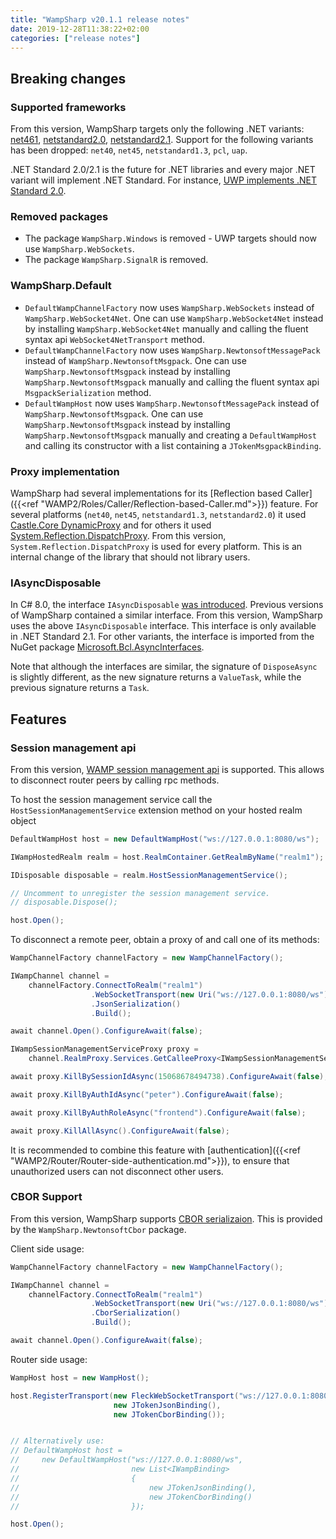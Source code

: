 ```yaml
---
title: "WampSharp v20.1.1 release notes"
date: 2019-12-28T11:38:22+02:00
categories: ["release notes"]
---
```


## Breaking changes

### Supported frameworks

From this version, WampSharp targets only the following .NET variants: [net461](https://github.com/microsoft/dotnet/tree/master/releases/net461), [netstandard2.0](https://devblogs.microsoft.com/dotnet/announcing-net-standard-2-0/), [netstandard2.1](https://devblogs.microsoft.com/dotnet/announcing-net-standard-2-1/). Support for the following variants has been dropped: `net40`, `net45`, `netstandard1.3`, `pcl`, `uap`.

.NET Standard 2.0/2.1 is the future for .NET libraries and every major .NET variant will implement .NET Standard. For instance, [UWP implements .NET Standard 2.0](https://devblogs.microsoft.com/dotnet/announcing-uwp-support-for-net-standard-2-0/).

### Removed packages

* The package `WampSharp.Windows` is removed - UWP targets should now use `WampSharp.WebSockets`.
* The package `WampSharp.SignalR` is removed.

### WampSharp.Default

* `DefaultWampChannelFactory` now uses `WampSharp.WebSockets` instead of `WampSharp.WebSocket4Net`. One can use `WampSharp.WebSocket4Net` instead by installing `WampSharp.WebSocket4Net` manually and calling the fluent syntax api `WebSocket4NetTransport` method.
* `DefaultWampChannelFactory` now uses `WampSharp.NewtonsoftMessagePack` instead of `WampSharp.NewtonsoftMsgpack`. One can use `WampSharp.NewtonsoftMsgpack` instead by installing `WampSharp.NewtonsoftMsgpack` manually and calling the fluent syntax api `MsgpackSerialization` method.
* `DefaultWampHost` now uses `WampSharp.NewtonsoftMessagePack` instead of `WampSharp.NewtonsoftMsgpack`. One can use `WampSharp.NewtonsoftMsgpack` instead by installing `WampSharp.NewtonsoftMsgpack` manually and creating a `DefaultWampHost` and calling its constructor with a list containing a `JTokenMsgpackBinding`.

### Proxy implementation

WampSharp had several implementations for its [Reflection based Caller]({{<ref "WAMP2/Roles/Caller/Reflection-based-Caller.md">}}) feature. For several platforms (`net40`, `net45`, `netstandard1.3`, `netstandard2.0`) it used [Castle.Core DynamicProxy](http://www.castleproject.org/projects/dynamicproxy/) and for others it used [System.Reflection.DispatchProxy](https://docs.microsoft.com/en-us/dotnet/api/system.reflection.dispatchproxy?view=netcore-3.1). From this version, `System.Reflection.DispatchProxy` is used for every platform. This is an internal change of the library that should not library users.

### IAsyncDisposable

In C# 8.0, the interface `IAsyncDisposable` [was introduced](https://docs.microsoft.com/en-us/dotnet/api/system.iasyncdisposable?view=netcore-3.1). Previous versions of WampSharp contained a similar interface. From this version, WampSharp uses the above `IAsyncDisposable` interface. This interface is only available in .NET Standard 2.1. For other variants, the interface is imported from the NuGet package [Microsoft.Bcl.AsyncInterfaces](https://www.nuget.org/packages/Microsoft.Bcl.AsyncInterfaces/).

Note that although the interfaces are similar, the signature of `DisposeAsync` is slightly different, as the new signature returns a `ValueTask`, while the previous signature returns a `Task`.

## Features

### Session management api

From this version, [WAMP session management api](https://wamp-proto.org/_static/gen/wamp_latest.html#x14-5-1-3-session-meta-procedures) is supported. This allows to disconnect router peers by calling rpc methods.

To host the session management service call the `HostSessionManagementService` extension method on your hosted realm object

```csharp
DefaultWampHost host = new DefaultWampHost("ws://127.0.0.1:8080/ws");

IWampHostedRealm realm = host.RealmContainer.GetRealmByName("realm1");

IDisposable disposable = realm.HostSessionManagementService();

// Uncomment to unregister the session management service.
// disposable.Dispose();

host.Open();
```

To disconnect a remote peer, obtain a proxy of and call one of its methods:

```csharp
WampChannelFactory channelFactory = new WampChannelFactory();

IWampChannel channel =
    channelFactory.ConnectToRealm("realm1")
                  .WebSocketTransport(new Uri("ws://127.0.0.1:8080/ws"))
                  .JsonSerialization()
                  .Build();

await channel.Open().ConfigureAwait(false);

IWampSessionManagementServiceProxy proxy = 
    channel.RealmProxy.Services.GetCalleeProxy<IWampSessionManagementServiceProxy>();

await proxy.KillBySessionIdAsync(15068678494738).ConfigureAwait(false);

await proxy.KillByAuthIdAsync("peter").ConfigureAwait(false);

await proxy.KillByAuthRoleAsync("frontend").ConfigureAwait(false);

await proxy.KillAllAsync().ConfigureAwait(false);
```

It is recommended to combine this feature with [authentication]({{<ref "WAMP2/Router/Router-side-authentication.md">}}), to ensure that unauthorized users can not disconnect other users.

### CBOR Support

From this version, WampSharp supports [CBOR serializaion](https://github.com/wamp-proto/wamp-proto/issues/151). This is provided by the `WampSharp.NewtonsoftCbor` package.

Client side usage:

```csharp
WampChannelFactory channelFactory = new WampChannelFactory();

IWampChannel channel =
    channelFactory.ConnectToRealm("realm1")
                  .WebSocketTransport(new Uri("ws://127.0.0.1:8080/ws"))
                  .CborSerialization()
                  .Build();

await channel.Open().ConfigureAwait(false);
```

Router side usage:

```csharp
WampHost host = new WampHost();

host.RegisterTransport(new FleckWebSocketTransport("ws://127.0.0.1:8080/ws"),
                       new JTokenJsonBinding(),
                       new JTokenCborBinding());


// Alternatively use:
// DefaultWampHost host =
//     new DefaultWampHost("ws://127.0.0.1:8080/ws",
//                         new List<IWampBinding>
//                         {
//                             new JTokenJsonBinding(),
//                             new JTokenCborBinding()
//                         });

host.Open();
```